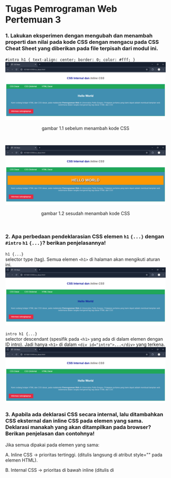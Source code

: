 # Tugas Pemrograman Web Pertemuan 3
### 1. Lakukan eksperimen dengan mengubah dan menambah properti dan nilai pada kode CSS dengan mengacu pada CSS Cheat Sheet yang diberikan pada file terpisah dari modul ini.

`#intro h1 {
    text-align: center;
    border: 0;
    color: #fff;
}`
![image](ss/4.png)
<p align="center">gambar 1.1 sebelum menambah kode CSS</p>
<br>

![image](ss/4a.png)
<p align="center">gambar 1.2 sesudah menambah kode CSS</p>
<br>

### 2. Apa perbedaan pendeklarasian CSS elemen `h1` `{...}` dengan `#intro` `h1` `{...}`? berikan penjelasannya!
`h1 {...}`
<br>
selector type (tag). Semua elemen `<h1>` di halaman akan mengikuti aturan ini.
![image](ss/4b.png)

`intro h1 {...}`
<br>
selector descendant (spesifik pada `<h1>` yang ada di dalam elemen dengan ID intro). Jadi hanya `<h1>` di dalam `<div id="intro">...</div>` yang terkena.
![image](ss/4c.png)

### 3. Apabila ada deklarasi CSS secara internal, lalu ditambahkan CSS eksternal dan inline CSS pada elemen yang sama. Deklarasi manakah yang akan ditampilkan pada browser? Berikan penjelasan dan contohnya!

Jika semua dipakai pada elemen yang sama:

A. Inline CSS → prioritas tertinggi.
   (ditulis langsung di atribut style="" pada elemen HTML).

B. Internal CSS → prioritas di bawah inline (ditulis di <style> di dalam file HTML).

C. Eksternal CSS → prioritas paling rendah (ditulis di file .css yang di-link).

### 4. Pada sebuah elemen HTML terdapat ID dan Class, apabila masing-masing selector tersebut terdapat deklarasi CSS, maka deklarasi manakah yang akan ditampilkan pada browser? Berikan penjelasan dan contohnya! ( `<p id="paragraf-1"` `class="text-paragraf">` )
